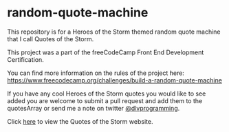 # random-quote-machine
This repository is for a Heroes of the Storm themed random quote machine that I call Quotes of the Storm.

This project was a part of the freeCodeCamp Front End Development Certification.

You can find more information on the rules of the project here: https://www.freecodecamp.org/challenges/build-a-random-quote-machine

If you have any cool Heroes of the Storm quotes you would like to see added you are welcome to submit a pull request and add them to the quotesArray or send me a note on twitter <a href="https://twitter.com/DLVProgramming">@dlvprogramming</a>.

Click <a href="https://leevaughn.github.io/quotes-of-the-storm/">here</a> to view the Quotes of the Storm website.
